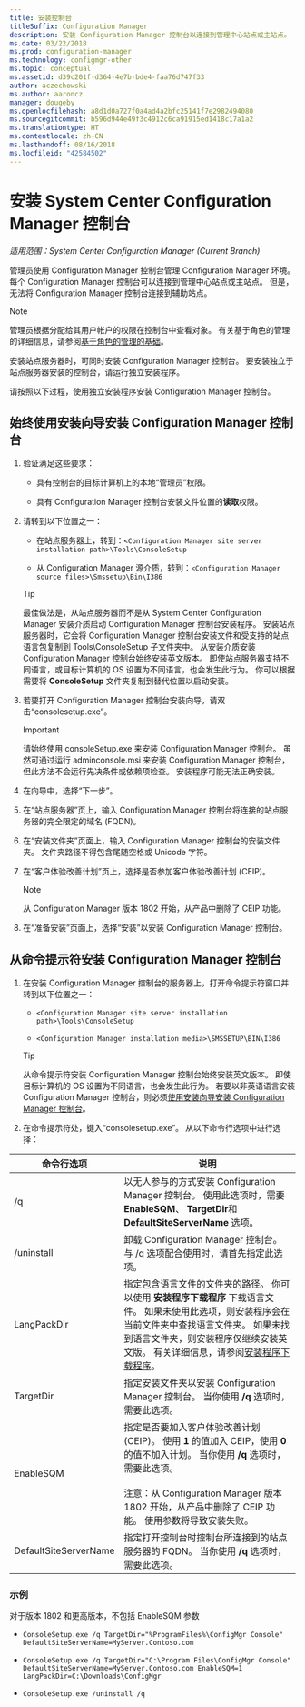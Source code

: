 ```yaml
---
title: 安装控制台
titleSuffix: Configuration Manager
description: 安装 Configuration Manager 控制台以连接到管理中心站点或主站点。
ms.date: 03/22/2018
ms.prod: configuration-manager
ms.technology: configmgr-other
ms.topic: conceptual
ms.assetid: d39c201f-d364-4e7b-bde4-faa76d747f33
author: aczechowski
ms.author: aaroncz
manager: dougeby
ms.openlocfilehash: a8d1d0a727f0a4ad4a2bfc25141f7e2982494080
ms.sourcegitcommit: b596d944e49f3c4912c6ca91915ed1418c17a1a2
ms.translationtype: HT
ms.contentlocale: zh-CN
ms.lasthandoff: 08/16/2018
ms.locfileid: "42584502"
---
```

# <a name="install-the-system-center-configuration-manager-console"></a>安装 System Center Configuration Manager 控制台

*适用范围：System Center Configuration Manager (Current Branch)*

管理员使用 Configuration Manager 控制台管理 Configuration Manager 环境。 每个 Configuration Manager 控制台可以连接到管理中心站点或主站点。 但是，无法将 Configuration Manager 控制台连接到辅助站点。

> [!NOTE]  
>  管理员根据分配给其用户帐户的权限在控制台中查看对象。 有关基于角色的管理的详细信息，请参阅[基于角色的管理的基础](../../../../core/understand/fundamentals-of-role-based-administration.md)。  

 安装站点服务器时，可同时安装 Configuration Manager 控制台。 要安装独立于站点服务器安装的控制台，请运行独立安装程序。  

 请按照以下过程，使用独立安装程序安装 Configuration Manager 控制台。  

## <a name="to-install-the-configuration-manager-console-by-using-the-setup-wizard"></a>始终使用安装向导安装 Configuration Manager 控制台  

1.  验证满足这些要求：  

    -  具有控制台的目标计算机上的本地“管理员”权限。  

    -   具有 Configuration Manager 控制台安装文件位置的**读取**权限。  

2.  请转到以下位置之一：  

    -   在站点服务器上，转到：`<Configuration Manager site server installation path>\Tools\ConsoleSetup`  

    -   从 Configuration Manager 源介质，转到：`<Configuration Manager source files>\Smssetup\Bin\I386`  

    > [!TIP]  
    >  最佳做法是，从站点服务器而不是从 System Center Configuration Manager 安装介质启动 Configuration Manager 控制台安装程序。 安装站点服务器时，它会将 Configuration Manager 控制台安装文件和受支持的站点语言包复制到 Tools\ConsoleSetup 子文件夹中。 从安装介质安装 Configuration Manager 控制台始终安装英文版本。 即使站点服务器支持不同语言，或目标计算机的 OS 设置为不同语言，也会发生此行为。 你可以根据需要将 **ConsoleSetup** 文件夹复制到替代位置以启动安装。

3.  若要打开 Configuration Manager 控制台安装向导，请双击“consolesetup.exe”。  

    > [!IMPORTANT]  
    >  请始终使用 consoleSetup.exe 来安装 Configuration Manager 控制台。 虽然可通过运行 adminconsole.msi 来安装 Configuration Manager 控制台，但此方法不会运行先决条件或依赖项检查。 安装程序可能无法正确安装。  

4.  在向导中，选择“下一步”。  

5.  在“站点服务器”页上，输入 Configuration Manager 控制台将连接的站点服务器的完全限定的域名 (FQDN)。  

6.  在“安装文件夹”页面上，输入 Configuration Manager 控制台的安装文件夹。 文件夹路径不得包含尾随空格或 Unicode 字符。  

7.  在“客户体验改善计划”页上，选择是否参加客户体验改善计划 (CEIP)。  
    > [!Note]  
    > 从 Configuration Manager 版本 1802 开始，从产品中删除了 CEIP 功能。

8.  在“准备安装”页面上，选择“安装”以安装 Configuration Manager 控制台。  



## <a name="to-install-the-configuration-manager-console-from-a-command-prompt"></a>从命令提示符安装 Configuration Manager 控制台  

1.  在安装 Configuration Manager 控制台的服务器上，打开命令提示符窗口并转到以下位置之一：  

    -   `<Configuration Manager site server installation path>\Tools\ConsoleSetup`  

    -   `<Configuration Manager installation media>\SMSSETUP\BIN\I386`  

    > [!TIP]  
    >  从命令提示符安装 Configuration Manager 控制台始终安装英文版本。 即使目标计算机的 OS 设置为不同语言，也会发生此行为。 若要以非英语语言安装 Configuration Manager 控制台，则必须[使用安装向导安装 Configuration Manager 控制台](#to-install-the-configuration-manager-console-by-using-the-setup-wizard)。  

2.  在命令提示符处，键入“consolesetup.exe”。 从以下命令行选项中进行选择：  

|  命令行选项     | 说明     |
  |-------------|-------------|
  |/q|以无人参与的方式安装 Configuration Manager 控制台。 使用此选项时，需要 **EnableSQM**、 **TargetDir**和 **DefaultSiteServerName** 选项。|  
  |/uninstall|卸载 Configuration Manager 控制台。 与 /q 选项配合使用时，请首先指定此选项。|  
  |LangPackDir|指定包含语言文件的文件夹的路径。 你可以使用 **安装程序下载程序** 下载语言文件。 如果未使用此选项，则安装程序会在当前文件夹中查找语言文件夹。 如果未找到语言文件夹，则安装程序仅继续安装英文版。 有关详细信息，请参阅[安装程序下载程序](setup-downloader.md)。|  
  |TargetDir|指定安装文件夹以安装 Configuration Manager 控制台。 当你使用 **/q** 选项时，需要此选项。|  
  |EnableSQM|指定是否要加入客户体验改善计划 (CEIP)。 使用 **1** 的值加入 CEIP，使用 **0** 的值不加入计划。 当你使用 **/q** 选项时，需要此选项。</br></br>注意：从 Configuration Manager 版本 1802 开始，从产品中删除了 CEIP 功能。  使用参数将导致安装失败。|  
  |DefaultSiteServerName|指定打开控制台时控制台所连接到的站点服务器的 FQDN。 当你使用 **/q** 选项时，需要此选项。|  


  ### <a name="examples"></a>示例
  对于版本 1802 和更高版本，不包括 EnableSQM 参数
  -  `ConsoleSetup.exe /q TargetDir="%ProgramFiles%\ConfigMgr Console" DefaultSiteServerName=MyServer.Contoso.com`

  -  `ConsoleSetup.exe /q TargetDir="C:\Program Files\ConfigMgr Console" DefaultSiteServerName=MyServer.Contoso.com EnableSQM=1  LangPackDir=C:\Downloads\ConfigMgr`  

  -  `ConsoleSetup.exe /uninstall /q`  
